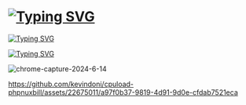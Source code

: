 # [![Typing SVG](https://readme-typing-svg.demolab.com?font=Bebas+Neue&pause=1000&color=F7F7F7&multiline=true&random=false&width=435&lines=CPULOAD+MONITORING)](https://git.io/typing-svg)

[![Typing SVG](https://readme-typing-svg.demolab.com?font=Bebas+Neue&pause=1000&color=F7F7F7&multiline=true&random=false&width=435&lines=+Monitoring+CPU+Temp+and+Voltage+)](https://git.io/typing-svg)


[![Typing SVG](https://readme-typing-svg.demolab.com?font=Bebas+Neue&pause=1000&multiline=true&random=false&width=435&lines=Feature;Temperature;CPU+Load;Voltage;Cloock)](https://git.io/typing-svg)




![chrome-capture-2024-6-14](https://github.com/kevindoni/cpuload-phpnuxbill/assets/22675011/39654bf8-f444-4239-8bc8-7460a5a7aab3)



https://github.com/kevindoni/cpuload-phpnuxbill/assets/22675011/a97f0b37-9819-4d91-9d0e-cfdab7521eca



